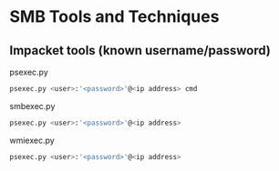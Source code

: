 # SMB Tools and Techniques

## Impacket tools (known username/password)

psexec.py

``` bash
psexec.py <user>:'<password>'@<ip address> cmd
```

smbexec.py

```bash
psexec.py <user>:'<password>'@<ip address>
```

wmiexec.py

```bash
psexec.py <user>:'<password>'@<ip address>
```



